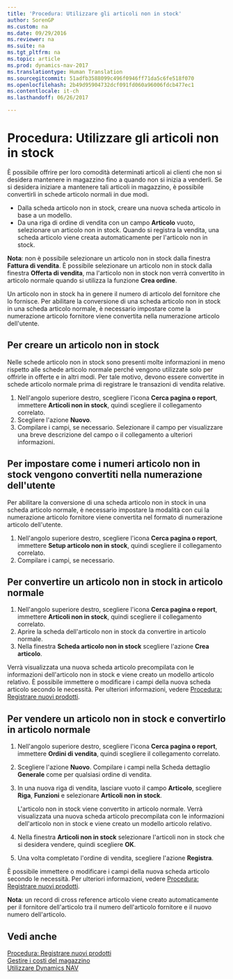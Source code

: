 ```yaml
---
title: 'Procedura: Utilizzare gli articoli non in stock'
author: SorenGP
ms.custom: na
ms.date: 09/29/2016
ms.reviewer: na
ms.suite: na
ms.tgt_pltfrm: na
ms.topic: article
ms.prod: dynamics-nav-2017
ms.translationtype: Human Translation
ms.sourcegitcommit: 51adfb3588099c496f0946ff71da5c6fe518f070
ms.openlocfilehash: 2b49d95904732dcf091fd060a96006fdcb477ec1
ms.contentlocale: it-ch
ms.lasthandoff: 06/26/2017

---
```


# <a name="how-to-work-with-nonstock-items"></a>Procedura: Utilizzare gli articoli non in stock
È possibile offrire per loro comodità determinati articoli ai clienti che non si desidera mantenere in magazzino fino a quando non si inizia a venderli. Se si desidera iniziare a mantenere tali articoli in magazzino, è possibile convertirli in schede articolo normali in due modi.

- Dalla scheda articolo non in stock, creare una nuova scheda articolo in base a un modello.
- Da una riga di ordine di vendita con un campo **Articolo** vuoto, selezionare un articolo non in stock. Quando si registra la vendita, una scheda articolo viene creata automaticamente per l'articolo non in stock.

**Nota**: non è possibile selezionare un articolo non in stock dalla finestra **Fattura di vendita**. È possibile selezionare un articolo non in stock dalla finestra **Offerta di vendita**, ma l'articolo non in stock non verrà convertito in articolo normale quando si utilizza la funzione **Crea ordine**.

Un articolo non in stock ha in genere il numero di articolo del fornitore che lo fornisce. Per abilitare la conversione di una scheda articolo non in stock in una scheda articolo normale, è necessario impostare come la numerazione articolo fornitore viene convertita nella numerazione articolo dell'utente.   

## <a name="to-create-a-nonstock-item"></a>Per creare un articolo non in stock
Nelle schede articolo non in stock sono presenti molte informazioni in meno rispetto alle schede articolo normale perché vengono utilizzate solo per offrirle in offerte e in altri modi. Per tale motivo, devono essere convertite in schede articolo normale prima di registrare le transazioni di vendita relative.

1. Nell'angolo superiore destro, scegliere l'icona **Cerca pagina o report**, immettere **Articoli non in stock**, quindi scegliere il collegamento correlato.
2. Scegliere l'azione **Nuovo**.
2. Compilare i campi, se necessario. Selezionare il campo per visualizzare una breve descrizione del campo o il collegamento a ulteriori informazioni.

## <a name="to-set-up-how-nonstock-item-numbers-are-converted-to-your-own-numbering"></a>Per impostare come i numeri articolo non in stock vengono convertiti nella numerazione dell'utente  
Per abilitare la conversione di una scheda articolo non in stock in una scheda articolo normale, è necessario impostare la modalità con cui la numerazione articolo fornitore viene convertita nel formato di numerazione articolo dell'utente.

1. Nell'angolo superiore destro, scegliere l'icona **Cerca pagina o report**, immettere **Setup articolo non in stock**, quindi scegliere il collegamento correlato.
2. Compilare i campi, se necessario.

## <a name="to-convert-a-nonstock-item-to-a-normal-item"></a>Per convertire un articolo non in stock in articolo normale
1. Nell'angolo superiore destro, scegliere l'icona **Cerca pagina o report**, immettere **Articoli non in stock**, quindi scegliere il collegamento correlato.
2. Aprire la scheda dell'articolo non in stock da convertire in articolo normale.
3. Nella finestra **Scheda articolo non in stock** scegliere l'azione **Crea articolo**.

Verrà visualizzata una nuova scheda articolo precompilata con le informazioni dell'articolo non in stock e viene creato un modello articolo relativo. È possibile immettere o modificare i campi della nuova scheda articolo secondo le necessità. Per ulteriori informazioni, vedere [Procedura: Registrare nuovi prodotti](inventory-how-register-new-products.md).

## <a name="to-sell-a-nonstock-item-and-convert-it-to-a-normal-item"></a>Per vendere un articolo non in stock e convertirlo in articolo normale
1. Nell'angolo superiore destro, scegliere l'icona **Cerca pagina o report**, immettere **Ordini di vendita**, quindi scegliere il collegamento correlato.
2. Scegliere l'azione **Nuovo**. Compilare i campi nella Scheda dettaglio **Generale** come per qualsiasi ordine di vendita.
3. In una nuova riga di vendita, lasciare vuoto il campo **Articolo**, scegliere **Riga**, **Funzioni** e selezionare **Articoli non in stock**.

    L'articolo non in stock viene convertito in articolo normale. Verrà visualizzata una nuova scheda articolo precompilata con le informazioni dell'articolo non in stock e viene creato un modello articolo relativo.
4. Nella finestra **Articoli non in stock** selezionare l'articoli non in stock che si desidera vendere, quindi scegliere **OK**.
5. Una volta completato l'ordine di vendita, scegliere l'azione **Registra**.

È possibile immettere o modificare i campi della nuova scheda articolo secondo le necessità. Per ulteriori informazioni, vedere [Procedura: Registrare nuovi prodotti](inventory-how-register-new-products.md).

**Nota**: un record di cross reference articolo viene creato automaticamente per il fornitore dell'articolo tra il numero dell'articolo fornitore e il nuovo numero dell'articolo.

## <a name="see-also"></a>Vedi anche
[Procedura: Registrare nuovi prodotti](inventory-how-register-new-products.md)  
[Gestire i costi del magazzino](inventory-manage-inventory.md)  
[Utilizzare Dynamics NAV](ui-work-product.md)

